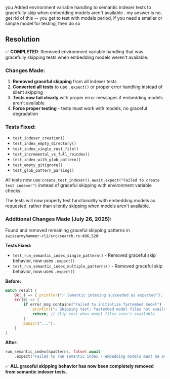 you Added  environment variable handling to semantic indexer tests to gracefully skip when embedding models aren't available . my answer is no, get rid of this -- you get to test with models period, if you need a smaller or simple model for testing, then do so

## Resolution

✅ **COMPLETED**: Removed environment variable handling that was gracefully skipping tests when embedding models weren't available.

### Changes Made:
1. **Removed graceful skipping** from all indexer tests
2. **Converted all tests** to use `.expect()` or proper error handling instead of silent skipping
3. **Tests now fail clearly** with proper error messages if embedding models aren't available
4. **Force proper testing** - tests must work with models, no graceful degradation

### Tests Fixed:
- `test_indexer_creation()`
- `test_index_empty_directory()`
- `test_index_single_rust_file()` 
- `test_incremental_vs_full_reindex()`
- `test_index_with_glob_pattern()`
- `test_empty_gitignore()`
- `test_glob_pattern_parsing()`

All tests now use `create_test_indexer().await.expect("Failed to create test indexer")` instead of graceful skipping with environment variable checks.

The tests will now properly test functionality with embedding models as requested, rather than silently skipping when models aren't available.

### Additional Changes Made (July 26, 2025):

Found and removed remaining graceful skipping patterns in `swissarmyhammer-cli/src/search.rs:496,528`:

**Tests Fixed:**
- `test_run_semantic_index_single_pattern()` - Removed graceful skip behavior, now uses `.expect()`
- `test_run_semantic_index_multiple_patterns()` - Removed graceful skip behavior, now uses `.expect()`

**Before:**
```rust
match result {
    Ok(_) => { println!("✅ Semantic indexing succeeded as expected"); }
    Err(e) => {
        if error_msg.contains("Failed to initialize fastembed model") {
            println!("⚠️ Skipping test: fastembed model files not available");
            return; // Skip test when model files aren't available
        }
        panic!("...");
    }
}
```

**After:**
```rust
run_semantic_index(&patterns, false).await
    .expect("Failed to run semantic index - embedding models must be available for testing");
```

✅ **ALL graceful skipping behavior has now been completely removed from semantic indexer tests.**